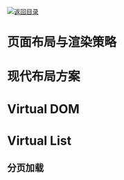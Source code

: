 [![返回目录](https://parg.co/US3)](https://parg.co/UGZ)

# 页面布局与渲染策略

# 现代布局方案

# Virtual DOM

# Virtual  List

## 分页加载
